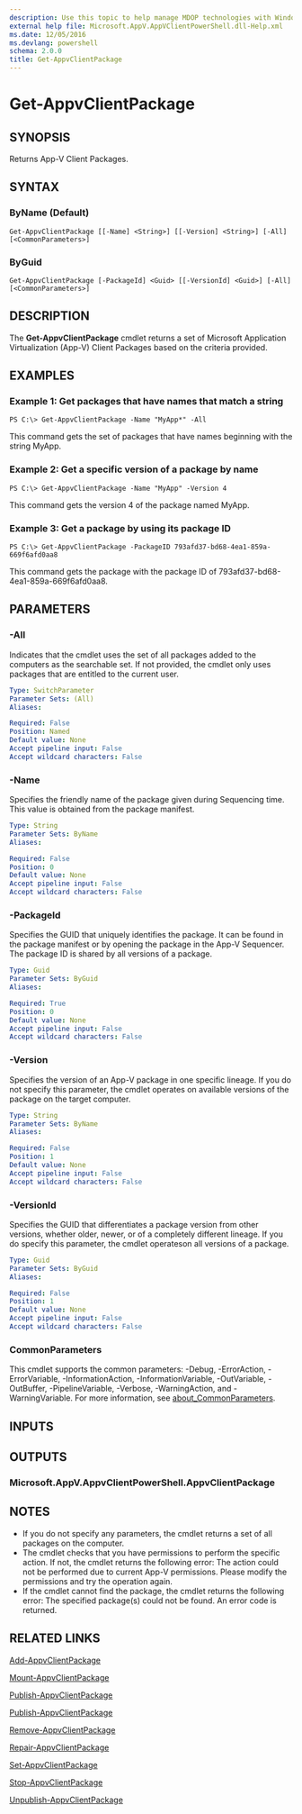 ```yaml
---
description: Use this topic to help manage MDOP technologies with Windows PowerShell.
external help file: Microsoft.AppV.AppVClientPowerShell.dll-Help.xml
ms.date: 12/05/2016
ms.devlang: powershell
schema: 2.0.0
title: Get-AppvClientPackage
---
```


# Get-AppvClientPackage

## SYNOPSIS
Returns App-V Client Packages.

## SYNTAX

### ByName (Default)
```
Get-AppvClientPackage [[-Name] <String>] [[-Version] <String>] [-All] [<CommonParameters>]
```

### ByGuid
```
Get-AppvClientPackage [-PackageId] <Guid> [[-VersionId] <Guid>] [-All] [<CommonParameters>]
```

## DESCRIPTION
The **Get-AppvClientPackage** cmdlet returns a set of Microsoft Application Virtualization (App-V) Client Packages based on the criteria provided.

## EXAMPLES

### Example 1: Get packages that have names that match a string
```
PS C:\> Get-AppvClientPackage -Name "MyApp*" -All
```

This command gets the set of packages that have names beginning with the string MyApp.

### Example 2: Get a specific version of a package by name
```
PS C:\> Get-AppvClientPackage -Name "MyApp" -Version 4
```

This command gets the version 4 of the package named MyApp.

### Example 3: Get a package by using its package ID
```
PS C:\> Get-AppvClientPackage -PackageID 793afd37-bd68-4ea1-859a-669f6afd0aa8
```

This command gets the package with the package ID of 793afd37-bd68-4ea1-859a-669f6afd0aa8.

## PARAMETERS

### -All
Indicates that the cmdlet uses the set of all packages added to the computers as the searchable set.
If not provided, the cmdlet only uses packages that are entitled to the current user.

```yaml
Type: SwitchParameter
Parameter Sets: (All)
Aliases:

Required: False
Position: Named
Default value: None
Accept pipeline input: False
Accept wildcard characters: False
```

### -Name
Specifies the friendly name of the package given during Sequencing time.
This value is obtained from the package manifest.

```yaml
Type: String
Parameter Sets: ByName
Aliases:

Required: False
Position: 0
Default value: None
Accept pipeline input: False
Accept wildcard characters: False
```

### -PackageId
Specifies the GUID that uniquely identifies the package.
It can be found in the package manifest or by opening the package in the App-V Sequencer.
The package ID is shared by all versions of a package.

```yaml
Type: Guid
Parameter Sets: ByGuid
Aliases:

Required: True
Position: 0
Default value: None
Accept pipeline input: False
Accept wildcard characters: False
```

### -Version
Specifies the version of an App-V package in one specific lineage.
If you do not specify this parameter, the cmdlet operates on available versions of the package on the target computer.

```yaml
Type: String
Parameter Sets: ByName
Aliases:

Required: False
Position: 1
Default value: None
Accept pipeline input: False
Accept wildcard characters: False
```

### -VersionId
Specifies the GUID that differentiates a package version from other versions, whether older, newer, or of a completely different lineage.
If you do specify this parameter, the cmdlet operateson all versions of a package.

```yaml
Type: Guid
Parameter Sets: ByGuid
Aliases:

Required: False
Position: 1
Default value: None
Accept pipeline input: False
Accept wildcard characters: False
```

### CommonParameters
This cmdlet supports the common parameters: -Debug, -ErrorAction, -ErrorVariable, -InformationAction, -InformationVariable, -OutVariable, -OutBuffer, -PipelineVariable, -Verbose, -WarningAction, and -WarningVariable. For more information, see [about_CommonParameters](https://go.microsoft.com/fwlink/?LinkID=113216).

## INPUTS

## OUTPUTS

### Microsoft.AppV.AppvClientPowerShell.AppvClientPackage

## NOTES
* If you do not specify any parameters, the cmdlet returns a set of all packages on the computer.
* The cmdlet checks that you have permissions to perform the specific action. If not, the cmdlet returns the following error: The action could not be performed due to current App-V permissions. Please modify the permissions and try the operation again.
* If the cmdlet cannot find the package, the cmdlet returns the following error: The specified package(s) could not be found. An error code is returned.

## RELATED LINKS

[Add-AppvClientPackage](./add-appvclientpackage.md)

[Mount-AppvClientPackage](./mount-appvclientpackage.md)

[Publish-AppvClientPackage](./publish-appvclientpackage.md)

[Publish-AppvClientPackage](./publish-appvclientpackage.md)

[Remove-AppvClientPackage](./remove-appvclientpackage.md)

[Repair-AppvClientPackage](./repair-appvclientpackage.md)

[Set-AppvClientPackage](./set-appvclientpackage.md)

[Stop-AppvClientPackage](./stop-appvclientpackage.md)

[Unpublish-AppvClientPackage](./unpublish-appvclientpackage.md)
